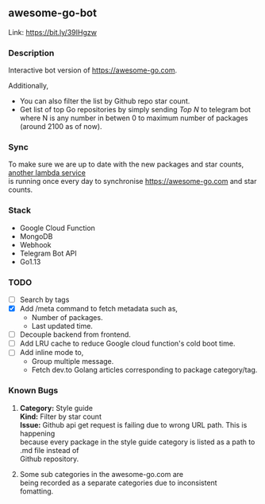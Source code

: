 ## awesome-go-bot

Link: https://bit.ly/39IHgzw

### Description 

Interactive bot version of https://awesome-go.com.  

Additionally, 

* You can also filter the list by Github repo star count.  
* Get list of top Go repositories by simply sending *Top N* to telegram
bot where N is any number in betwen 0 to maximum number of packages (around 2100 as of now).

### Sync

To make sure we are up to date with the new packages and star counts, [another lambda service](https://github.com/samirkape/awesome-go-sync) \
is running once every day to synchronise https://awesome-go.com and star counts.

### Stack
* Google Cloud Function
* MongoDB
* Webhook
* Telegram Bot API
* Go1.13

### TODO

- [ ] Search by tags
- [x] Add /meta command to fetch metadata such as,
     * Number of packages. 
     * Last updated time.
- [ ] Decouple backend from frontend.
- [ ] Add LRU cache to reduce Google cloud function's cold boot time.
- [ ] Add inline mode to,
     * Group multiple message.
     * Fetch dev.to Golang articles corresponding to package category/tag.

### Known Bugs

1. **Category:** Style guide\
**Kind:** Filter by star count\
**Issue:** Github api get request is failing due to wrong URL path. This is happening\
because every package in the style guide category is listed as a path to .md file instead of\
Github repository.

2. Some sub categories in the awesome-go.com are\
being recorded as a separate categories due to inconsistent\
fomatting.
